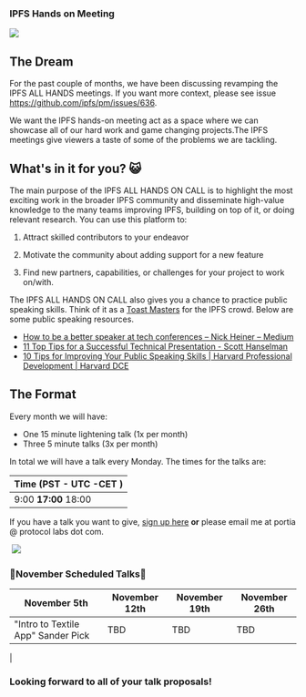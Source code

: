 ### IPFS Hands on Meeting

![](https://media.giphy.com/media/JFawGLFMCJNDi/giphy.gif)


## The Dream

For the past couple of months, we have been discussing revamping the IPFS ALL HANDS meetings. If you want more context, please see issue https://github.com/ipfs/pm/issues/636. 

We want the IPFS hands-on meeting act as a space where we can showcase all of our hard work and game changing projects.The IPFS meetings give viewers a taste of some of the problems we are tackling.


## What's in it for you? 😺

The main purpose of the IPFS ALL HANDS ON CALL is to highlight the most exciting work in the broader IPFS community and disseminate high-value knowledge to the many teams improving IPFS, building on top of it, or doing relevant research. You can use this platform to:

1. Attract skilled contributors to your endeavor

2. Motivate the community about adding support for a new feature

3. Find new partners, capabilities, or challenges for your project to work on/with.


The IPFS ALL HANDS ON CALL also gives you a chance to practice public speaking skills. Think of it as a [Toast Masters](https://www.toastmasters.org/) for the IPFS crowd. Below are some public speaking resources.

* [How to be a better speaker at tech conferences – Nick Heiner – Medium](https://medium.com/@nickheiner/how-to-be-a-better-speaker-at-tech-conferences-c441abc8d28b)
* [11 Top Tips for a Successful Technical Presentation - Scott Hanselman](https://www.hanselman.com/blog/11TopTipsForASuccessfulTechnicalPresentation.aspx)
* [10 Tips for Improving Your Public Speaking Skills \| Harvard Professional Development | Harvard DCE](https://www.extension.harvard.edu/professional-development/blog/10-tips-improving-your-public-speaking-skills)






## The Format

Every month we will have:

* One 15 minute lightening talk (1x per month)
* Three 5 minute talks (3x per month)

In total we will have a talk every Monday. The times for the talks are:

| Time (PST - UTC -CET ) |
---|
9:00 **17:00** 18:00 |


If you have a talk you want to give, [sign up here](https://docs.google.com/spreadsheets/d/1XRB2QsPzCPLPOErKvDZfOKK3CMohI9t_QKNdztYMlK0/edit#gid=350755898) **or** please email me at portia @ protocol labs dot com.

 ![](https://res.cloudinary.com/blockchain-side-hustle/image/upload/v1541176158/ipfs_crew_xzbhxr.png)
 
 
 
 ### 🥁November Scheduled Talks🥁
 



| November 5th            | November 12th           | November 19th          | November 26th          |
| ------------------------|------------------------|------------------------|-------------------------|
| "Intro to Textile App" Sander Pick | TBD         |     TBD                |    TBD                  |
| 
 
 
### Looking forward to all of your talk proposals!
 